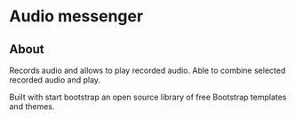 # Audio messenger
  
## About

Records audio and allows to play recorded audio.
Able to combine selected recorded audio and play.

Built with start bootstrap an open source library of free Bootstrap templates and themes.